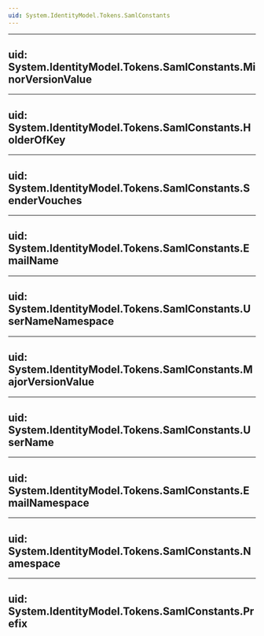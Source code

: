 ```yaml
---
uid: System.IdentityModel.Tokens.SamlConstants
---
```


---
uid: System.IdentityModel.Tokens.SamlConstants.MinorVersionValue
---

---
uid: System.IdentityModel.Tokens.SamlConstants.HolderOfKey
---

---
uid: System.IdentityModel.Tokens.SamlConstants.SenderVouches
---

---
uid: System.IdentityModel.Tokens.SamlConstants.EmailName
---

---
uid: System.IdentityModel.Tokens.SamlConstants.UserNameNamespace
---

---
uid: System.IdentityModel.Tokens.SamlConstants.MajorVersionValue
---

---
uid: System.IdentityModel.Tokens.SamlConstants.UserName
---

---
uid: System.IdentityModel.Tokens.SamlConstants.EmailNamespace
---

---
uid: System.IdentityModel.Tokens.SamlConstants.Namespace
---

---
uid: System.IdentityModel.Tokens.SamlConstants.Prefix
---
